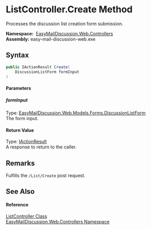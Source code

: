 ListController.Create Method
============================
Processes the discussion list creation form submission.

  **Namespace:**  [EasyMailDiscussion.Web.Controllers][1]  
  **Assembly:** easy-mail-discussion-web.exe

Syntax
------

```csharp
public IActionResult Create(
	DiscussionListForm formInput
)
```

#### Parameters

##### *formInput*
Type: [EasyMailDiscussion.Web.Models.Forms.DiscussionListForm][2]  
 The form input.

#### Return Value
Type: [IActionResult][3]  
 A response to return to the caller. 

Remarks
-------
 Fulfills the `/List/Create` post request. 

See Also
--------

#### Reference
[ListController Class][4]  
[EasyMailDiscussion.Web.Controllers Namespace][1]  

[1]: ../README.md
[2]: ../../EasyMailDiscussion.Web.Models.Forms/DiscussionListForm/README.md
[3]: https://docs.microsoft.com/dotnet/api/microsoft.aspnetcore.mvc.iactionresult
[4]: README.md